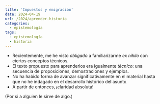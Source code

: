 ```yaml
---
title: 'Impuestos y emigración'
date: 2024-04-19
url: /2024/aprender-historia
categories:
  - epistemología
tags:
  - epistemología
  - historia
---
```


* Recientemente, me he visto _obligado_ a familiarizarme _ex nihilo_ con ciertos conceptos técnicos.
* El texto propuesto para aprenderlos era igualmente _técnico_: una secuencia de proposiciones, demostraciones y ejemplos.
* No ha habido forma de avanzar significativamente en el material hasta que no he indagado en el desarrollo histórico del asunto.
* A partir de entonces, ¡claridad absoluta!

(Por si a alguien le sirve de algo.)